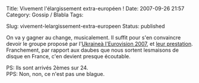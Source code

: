 Title: Vivement l'élargissement extra-européen !
Date: 2007-09-26 21:57
Category: Gossip / Blabla
Tags: <?xml version="1.0" encoding="utf-8"?>

Slug: vivement-lelargissement-extra-europeen
Status: published

On va y gagner au change, musicalement. Il suffit pour s'en convaincre devoir le groupe proposé par l'[Ukraineà l'Eurovision 2007](\%22http://info.rsr.ch/xobix_media/images/tsr/2007/swisstxt20070512_7813405_3.jpg\%22), et [leur prestation](\%22http://www.dailymotion.com/relevance/search/eurovision%2B2007%2Bukraine/video/x1ysgr_eurovision-2007-ukraine/1\%22). Franchement, par rapport aux daubes que nous sortent lesmaisons de disque en France, c'en devient presque écoutable.  
  
PS: Ils sont arrivés 2èmes sur 24.  
PPS: Non, non, ce n'est pas une blague.

